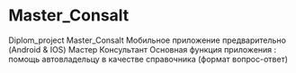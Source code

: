 # Master_Consalt
Diplom_project Master_Consalt
Мобильное приложение предварительно (Android & IOS) Мастер Консультант
Основная функция приложения : помощь автовладельцу  в качестве справочника  (формат вопрос-ответ)
